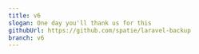 ```yaml
---
title: v6
slogan: One day you'll thank us for this
githubUrl: https://github.com/spatie/laravel-backup
branch: v6
---
```

